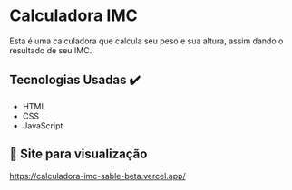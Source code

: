
# Calculadora IMC 

Esta é uma calculadora que calcula seu peso e sua altura, assim dando o resultado de seu IMC.


## Tecnologias Usadas ✔️

 - HTML
 - CSS
 - JavaScript


## 🔗 Site para visualização
https://calculadora-imc-sable-beta.vercel.app/


